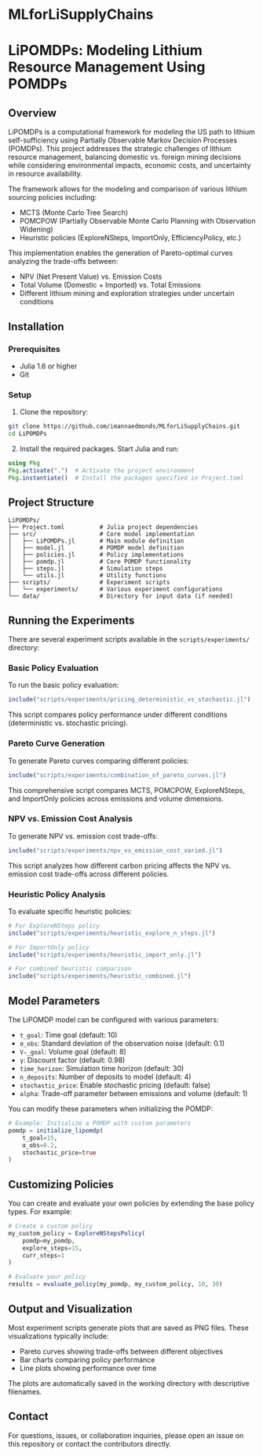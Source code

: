 # MLforLiSupplyChains

# LiPOMDPs: Modeling Lithium Resource Management Using POMDPs

## Overview

LiPOMDPs is a computational framework for modeling the US path to lithium self-sufficiency using Partially Observable Markov Decision Processes (POMDPs). This project addresses the strategic challenges of lithium resource management, balancing domestic vs. foreign mining decisions while considering environmental impacts, economic costs, and uncertainty in resource availability.

The framework allows for the modeling and comparison of various lithium sourcing policies including:
- MCTS (Monte Carlo Tree Search)
- POMCPOW (Partially Observable Monte Carlo Planning with Observation Widening)
- Heuristic policies (ExploreNSteps, ImportOnly, EfficiencyPolicy, etc.)

This implementation enables the generation of Pareto-optimal curves analyzing the trade-offs between:
- NPV (Net Present Value) vs. Emission Costs
- Total Volume (Domestic + Imported) vs. Total Emissions
- Different lithium mining and exploration strategies under uncertain conditions

## Installation

### Prerequisites

- Julia 1.6 or higher
- Git

### Setup

1. Clone the repository:
```bash
git clone https://github.com/imannaedmonds/MLforLiSupplyChains.git 
cd LiPOMDPs
```

2. Install the required packages. Start Julia and run:
```julia
using Pkg
Pkg.activate(".")  # Activate the project environment
Pkg.instantiate()  # Install the packages specified in Project.toml
```

## Project Structure

```
LiPOMDPs/
├── Project.toml          # Julia project dependencies
├── src/                  # Core model implementation
│   ├── LiPOMDPs.jl       # Main module definition
│   ├── model.jl          # POMDP model definition
│   ├── policies.jl       # Policy implementations
│   ├── pomdp.jl          # Core POMDP functionality
│   ├── steps.jl          # Simulation steps
│   └── utils.jl          # Utility functions
├── scripts/              # Experiment scripts
│   └── experiments/      # Various experiment configurations
└── data/                 # Directory for input data (if needed)
```

## Running the Experiments

There are several experiment scripts available in the `scripts/experiments/` directory:

### Basic Policy Evaluation

To run the basic policy evaluation:

```julia
include("scripts/experiments/pricing_deterministic_vs_stochastic.jl")
```

This script compares policy performance under different conditions (deterministic vs. stochastic pricing).

### Pareto Curve Generation

To generate Pareto curves comparing different policies:

```julia
include("scripts/experiments/combination_of_pareto_curves.jl")
```

This comprehensive script compares MCTS, POMCPOW, ExploreNSteps, and ImportOnly policies across emissions and volume dimensions.

### NPV vs. Emission Cost Analysis

To generate NPV vs. emission cost trade-offs:

```julia
include("scripts/experiments/npv_vs_emission_cost_varied.jl")
```

This script analyzes how different carbon pricing affects the NPV vs. emission cost trade-offs across different policies.

### Heuristic Policy Analysis

To evaluate specific heuristic policies:

```julia
# For ExploreNSteps policy
include("scripts/experiments/heuristic_explore_n_steps.jl")

# For ImportOnly policy
include("scripts/experiments/heuristic_import_only.jl")

# For combined heuristic comparison
include("scripts/experiments/heuristic_combined.jl")
```

## Model Parameters

The LiPOMDP model can be configured with various parameters:

- `t_goal`: Time goal (default: 10)
- `σ_obs`: Standard deviation of the observation noise (default: 0.1)
- `Vₜ_goal`: Volume goal (default: 8)
- `γ`: Discount factor (default: 0.98)
- `time_horizon`: Simulation time horizon (default: 30)
- `n_deposits`: Number of deposits to model (default: 4)
- `stochastic_price`: Enable stochastic pricing (default: false)
- `alpha`: Trade-off parameter between emissions and volume (default: 1)

You can modify these parameters when initializing the POMDP:

```julia
# Example: Initialize a POMDP with custom parameters
pomdp = initialize_lipomdp(
    t_goal=15,
    α_obs=0.2, 
    stochastic_price=true
)
```

## Customizing Policies

You can create and evaluate your own policies by extending the base policy types. For example:

```julia
# Create a custom policy
my_custom_policy = ExploreNStepsPolicy(
    pomdp=my_pomdp,
    explore_steps=15,
    curr_steps=1
)

# Evaluate your policy
results = evaluate_policy(my_pomdp, my_custom_policy, 10, 30)
```

## Output and Visualization

Most experiment scripts generate plots that are saved as PNG files. These visualizations typically include:

- Pareto curves showing trade-offs between different objectives
- Bar charts comparing policy performance
- Line plots showing performance over time

The plots are automatically saved in the working directory with descriptive filenames.

## Contact

For questions, issues, or collaboration inquiries, please open an issue on this repository or contact the contributors directly.